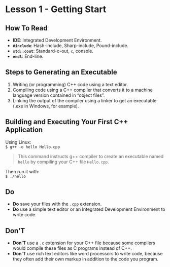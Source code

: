 # Lesson 1 - Getting Start
## How To Read
* **IDE**: Integrated Development Environment.
* **`#include`**: Hash-include, Sharp-include, Pound-include.
* **`std::cout`**: Standard-c-out, `c`, console. 
* **`endl`**: End-line.

## Steps to Generating an Executable
1. Writing (or programming) C++ code using a text editor.
2. Compiling code using a C++ compiler that converts it to a machine language version contained in “object files”.
3. Linking the output of the compiler using a linker to get an executable (.exe in Windows, for example).

## Building and Executing Your First C++ Application
Using Linux:  
`$ g++ -o hello Hello.cpp`  
> This command instructs g++ compiler to create an executable named `hello` by compiling your C++ file `Hello.cpp`.

Then run it with:   
`$ ./hello`


## Do
* **Do** save your files with the `.cpp` extension.
* **Do** use a simple text editor or an Integrated Development Environment to write code.

## Don'T
* **Don’T** use a `.c` extension for your C++ file because some compilers would compile these files as C programs instead of C++. 
* **Don’T** use rich text editors like word processors to write code, because they often add their own markup in addition to the code you program.

